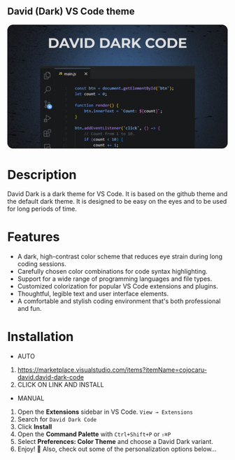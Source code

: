 ## David (Dark) VS Code theme

![Preview](/images/image.png)

# Description
David Dark is a dark theme for VS Code. It is based on the github theme and the default dark theme. It is designed to be easy on the eyes and to be used for long periods of time.

# Features
- A dark, high-contrast color scheme that reduces eye strain during long coding sessions.
- Carefully chosen color combinations for code syntax highlighting.
- Support for a wide range of programming languages and file types.
- Customized colorization for popular VS Code extensions and plugins.
- Thoughtful, legible text and user interface elements.
- A comfortable and stylish coding environment that's both professional and fun.

# Installation
+ AUTO
1. https://marketplace.visualstudio.com/items?itemName=cojocaru-david.david-dark-code
2. CLICK ON LINK AND INSTALL

+ MANUAL
1. Open the **Extensions** sidebar in VS Code. `View → Extensions`
2. Search for `David Dark Code`
3. Click **Install**
4. Open the **Command Palette** with `Ctrl+Shift+P` or `⇧⌘P`
5. Select **Preferences: Color Theme** and choose a David Dark variant.
6. Enjoy! 🎉 Also, check out some of the personalization options below...
